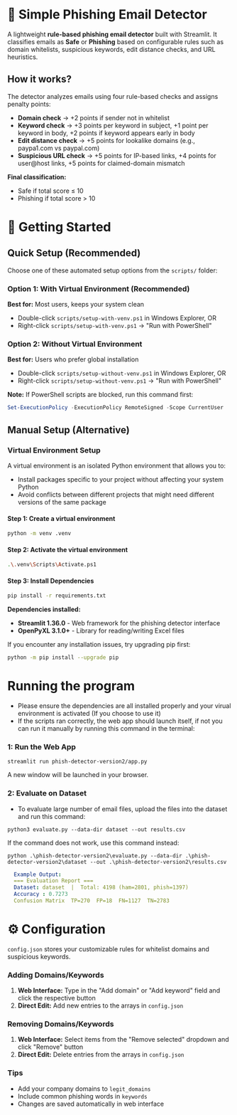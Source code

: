 # 📧 Simple Phishing Email Detector
A lightweight **rule-based phishing email detector** built with Streamlit.
It classifies emails as **Safe** or **Phishing** based on configurable rules such as domain whitelists, suspicious keywords, edit distance checks, and URL heuristics.

## How it works?
The detector analyzes emails using four rule-based checks and assigns penalty points:

- **Domain check** → +2 points if sender not in whitelist
- **Keyword check** → +3 points per keyword in subject, +1 point per keyword in body, +2 points if keyword appears early in body
- **Edit distance check** → +5 points for lookalike domains (e.g., paypa1.com vs paypal.com)
- **Suspicious URL check** → +5 points for IP-based links, +4 points for user@host links, +5 points for claimed-domain mismatch

**Final classification:**
- Safe if total score ≤ 10
- Phishing if total score > 10

# 🚀 Getting Started

## Quick Setup (Recommended)

Choose one of these automated setup options from the `scripts/` folder:

### Option 1: With Virtual Environment (Recommended)
**Best for:** Most users, keeps your system clean
- Double-click `scripts/setup-with-venv.ps1` in Windows Explorer, OR
- Right-click `scripts/setup-with-venv.ps1` → "Run with PowerShell"

### Option 2: Without Virtual Environment
**Best for:** Users who prefer global installation
- Double-click `scripts/setup-without-venv.ps1` in Windows Explorer, OR
- Right-click `scripts/setup-without-venv.ps1` → "Run with PowerShell"

**Note:** If PowerShell scripts are blocked, run this command first:
```powershell
Set-ExecutionPolicy -ExecutionPolicy RemoteSigned -Scope CurrentUser
```

## Manual Setup (Alternative)

### Virtual Environment Setup
A virtual environment is an isolated Python environment that allows you to:
- Install packages specific to your project without affecting your system Python
- Avoid conflicts between different projects that might need different versions of the same package

#### Step 1: Create a virtual environment
```bash
python -m venv .venv
```

#### Step 2: Activate the virtual environment
```bash
.\.venv\Scripts\Activate.ps1
```

#### Step 3: Install Dependencies
```bash
pip install -r requirements.txt
```

**Dependencies installed:**
- **Streamlit 1.36.0** - Web framework for the phishing detector interface
- **OpenPyXL 3.1.0+** - Library for reading/writing Excel files

If you encounter any installation issues, try upgrading pip first:
```bash
python -m pip install --upgrade pip
```
# Running the program
- Please ensure the dependencies are all installed properly and your virual environment is activated (If you choose to use it)
- If the scripts ran correctly, the web app should launch itself, if not you can run it manually by running this command in the terminal:
### 1: Run the Web App
```
streamlit run phish-detector-version2/app.py
```
A new window will be launched in your browser.
### 2: Evaluate on Dataset
- To evaluate large number of email files, upload the files into the dataset and run this command:
```
python3 evaluate.py --data-dir dataset --out results.csv
```
If the command does not work, use this command instead:
```
python .\phish-detector-version2\evaluate.py --data-dir .\phish-detector-version2\dataset --out .\phish-detector-version2\results.csv
```
```yaml
  Example Output:
  === Evaluation Report ===
  Dataset: dataset  |  Total: 4198 (ham=2801, phish=1397)
  Accuracy : 0.7273
  Confusion Matrix  TP=270  FP=18  FN=1127  TN=2783
```

# ⚙️ Configuration

`config.json` stores your customizable rules for whitelist domains and suspicious keywords.

### Adding Domains/Keywords
1. **Web Interface:** Type in the "Add domain" or "Add keyword" field and click the respective button
2. **Direct Edit:** Add new entries to the arrays in `config.json`

### Removing Domains/Keywords
1. **Web Interface:** Select items from the "Remove selected" dropdown and click "Remove" button
2. **Direct Edit:** Delete entries from the arrays in `config.json`

### Tips
- Add your company domains to `legit_domains`
- Include common phishing words in `keywords`
- Changes are saved automatically in web interface
